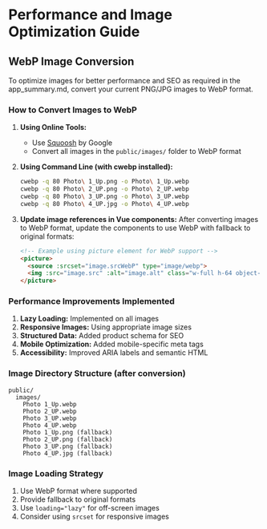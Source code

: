 # Performance and Image Optimization Guide

## WebP Image Conversion

To optimize images for better performance and SEO as required in the app_summary.md, convert your current PNG/JPG images to WebP format.

### How to Convert Images to WebP

1. **Using Online Tools:**
   - Use [Squoosh](https://squoosh.app) by Google
   - Convert all images in the `public/images/` folder to WebP format

2. **Using Command Line (with cwebp installed):**
   ```bash
   cwebp -q 80 Photo\ 1_Up.png -o Photo\ 1_Up.webp
   cwebp -q 80 Photo\ 2_UP.png -o Photo\ 2_UP.webp
   cwebp -q 80 Photo\ 3_UP.png -o Photo\ 3_UP.webp
   cwebp -q 80 Photo\ 4_UP.jpg -o Photo\ 4_UP.webp
   ```

3. **Update image references in Vue components:**
   After converting images to WebP format, update the components to use WebP with fallback to original formats:

   ```html
   <!-- Example using picture element for WebP support -->
   <picture>
     <source :srcset="image.srcWebP" type="image/webp">
     <img :src="image.src" :alt="image.alt" class="w-full h-64 object-cover" loading="lazy">
   </picture>
   ```

### Performance Improvements Implemented

1. **Lazy Loading:** Implemented on all images
2. **Responsive Images:** Using appropriate image sizes
3. **Structured Data:** Added product schema for SEO
4. **Mobile Optimization:** Added mobile-specific meta tags
5. **Accessibility:** Improved ARIA labels and semantic HTML

### Image Directory Structure (after conversion)
```
public/
  images/
    Photo 1_Up.webp
    Photo 2_UP.webp
    Photo 3_UP.webp
    Photo 4_UP.webp
    Photo 1_Up.png (fallback)
    Photo 2_UP.png (fallback)
    Photo 3_UP.png (fallback)
    Photo 4_UP.jpg (fallback)
```

### Image Loading Strategy
1. Use WebP format where supported
2. Provide fallback to original formats
3. Use `loading="lazy"` for off-screen images
4. Consider using `srcset` for responsive images